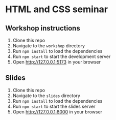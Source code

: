 # HTML and CSS seminar

## Workshop instructions
1. Clone this repo
2. Navigate to the `workshop` directory
3. Run `npm install` to load the dependencies
4. Run `npm start` to start the development server
5. Open http://127.0.0.1:5173 in your browser

## Slides
1. Clone this repo
2. Navigate to the `slides` directory
3. Run `npm install` to load the dependencies
4. Run `npm start` to start the slides server
5. Open http://127.0.0.1:8000 in your browser

